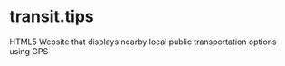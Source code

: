 transit.tips
============

HTML5 Website that displays nearby local public transportation options using GPS
